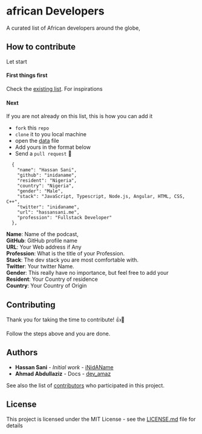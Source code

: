 # african Developers
A curated list of African developers around the globe, 

## How to contribute
Let start

#### First things first

Check the [existing list](https://hassansani.me/african). For inspirations

#### Next
If you are not already on this list, this is how you can add it

* `fork` this `repo`
* `clone` it to you local machine
* open the [data]() file
* Add yours in the format below
* Send a `pull request` 🎉

```
  {
    "name": "Hassan Sani",
    "github": "inidaname",
    "resident": "Nigeria",
    "country": "Nigeria",
    "gender": "Male",
    "stack": "JavaScript, Typescript, Node.js, Angular, HTML, CSS, C++",
    "twitter": "inidaname",
    "url": "hassansani.me",
    "profession": "Fullstack Developer"
  },
```

**Name**: Name of the podcast,<br/>
**GitHub**: GitHub profile name<br/>
**URL**: Your Web address if Any<br/>
**Profession**: What is the title of your Profession.<br/>
**Stack**: The dev stack you are most comfortable with.<br/>
**Twitter**: Your twitter Name.<br/>
**Gender**: This really have no importance, but feel free to add your<br/>
**Resident**: Your Country of residence<br/>
**Country**: Your Country of Origin


## Contributing

Thank you for taking the time to contribute! 👍🎉

Follow the steps above and you are done.


## Authors

* **Hassan Sani** - *Initial work* - [iNidAName](https://github.com/iNidAName)
* **Ahmad Abdullaziz** - Docs - [dev_amaz](https://github.com/dev_amaz)

See also the list of [contributors](https://github.com/inidaname/africandevs/contributors) who participated in this project.

## License

This project is licensed under the MIT License - see the [LICENSE.md](LICENSE.md) file for details
